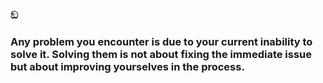 ### ඞ

### Any problem you encounter is due to your current inability to solve it. Solving them is not about fixing the immediate issue but about improving yourselves in the process.

